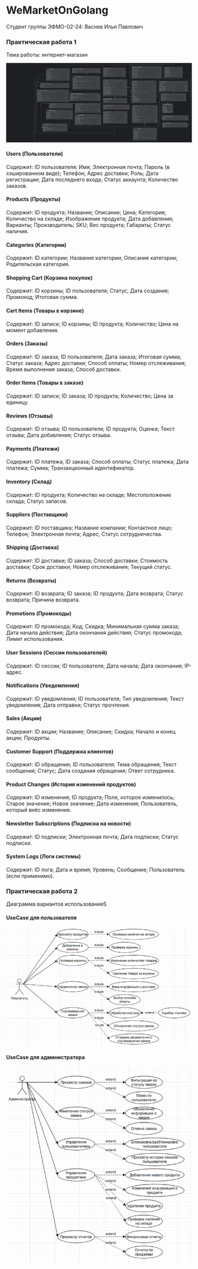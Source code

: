 # WeMarketOnGolang

Студент группы ЭФМО-02-24: Васнев Илья Павлович

### Практическая работа 1
Тема работы: интернет-магазин

![wemarket_db_diagram.png](docs/img/wemarket_db_diagram.png)

#### Users (Пользователи)
Содержит: ID пользователя; Имя; Электронная почта; Пароль (в хэшированном виде); Телефон; Адрес доставки; Роль;
Дата регистрации; Дата последнего входа; Статус аккаунта; Количество заказов.

#### Products (Продукты)
Содержит: ID продукта; Название; Описание; Цена; Категория; Количество на складе; Изображение продукта; Дата добавления; 
Варианты; Производитель; SKU; Вес продукта; Габариты; Статус наличия.

#### Categories (Категории)
Содержит: ID категории; Название категории; Описание категории; Родительская категория.

#### Shopping Cart (Корзина покупок)
Содержит: ID корзины; ID пользователя; Статус; Дата создания; Промокод; Итоговая сумма.

#### Cart Items (Товары в корзине)
Содержит: ID записи; ID корзины; ID продукта; Количество; Цена на момент добавления.

#### Orders (Заказы)
Содержит: ID заказа; ID пользователя; Дата заказа; Итоговая сумма; Статус заказа; Адрес доставки; Способ оплаты; 
Номер отслеживания; Время выполнения заказа; Способ доставки.

#### Order Items (Товары в заказе)
Содержит: ID записи; ID заказа; ID продукта; Количество; Цена за единицу.

#### Reviews (Отзывы)
Содержит: ID отзыва; ID пользователя; ID продукта; Оценка; Текст отзыва; Дата добавления; Статус отзыва.

#### Payments (Платежи)
Содержит: ID платежа; ID заказа; Способ оплаты; Статус платежа; Дата платежа; Сумма; Транзакционный идентификатор.

#### Inventory (Склад)
Содержит: ID продукта; Количество на складе; Местоположение склада; Статус запасов.

#### Suppliers (Поставщики)
Содержит: ID поставщика; Название компании; Контактное лицо; Телефон; Электронная почта; Адрес; Статус сотрудничества.

#### Shipping (Доставка)
Содержит: ID доставки; ID заказа; Способ доставки; Стоимость доставки; Срок доставки; Номер отслеживания; Текущий статус.

#### Returns (Возвраты)
Содержит: ID возврата; ID заказа; ID продукта; Дата возврата; Статус возврата; Причина возврата.

#### Promotions (Промокоды)
Содержит: ID промокода; Код; Скидка; Минимальная сумма заказа; Дата начала действия; Дата окончания действия; 
Статус промокода; Лимит использования.

#### User Sessions (Сессии пользователей)
Содержит: ID сессии; ID пользователя; Дата начала; Дата окончания; IP-адрес.

#### Notifications (Уведомления)
Содержит: ID уведомления; ID пользователя; Тип уведомления; Текст уведомления; Дата отправки; Статус прочтения.

#### Sales (Акции)
Содержит: ID акции; Название; Описание; Скидка; Начало и конец акции; Продукты.

#### Customer Support (Поддержка клиентов)
Содержит: ID обращения; ID пользователя; Тема обращения; Текст сообщения; Статус; Дата создания обращения; Ответ сотрудника.

#### Product Changes (История изменений продуктов)
Содержит: ID изменения; ID продукта; Поле, которое изменилось; Старое значение; Новое значение; Дата изменения; 
Пользователь, который внёс изменение.

#### Newsletter Subscriptions (Подписка на новости)
Содержит: ID подписки; Электронная почта; Дата подписки; Статус подписки.

#### System Logs (Логи системы)
Содержит: ID лога; Дата и время; Уровень; Сообщение; Пользователь (если применимо).

### Практическая работа 2
Диаграмма вариантов использованияS
#### UseCase для пользователя
![use_case_user.png](docs/img/use_case_user.png)
#### UseCase для администратора
![use_case_admin.png](docs/img/use_case_admin.png)
